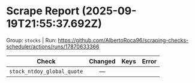 # Scrape Report (2025-09-19T21:55:37.692Z)

Group: `stocks`  |  Run: https://github.com/AlbertoRoca96/scraping-checks-scheduler/actions/runs/17870633366

| Check | Changed | Keys | Error |
|---|:---:|:--|:--|
| `stock_ntdoy_global_quote` | — |  |  |
